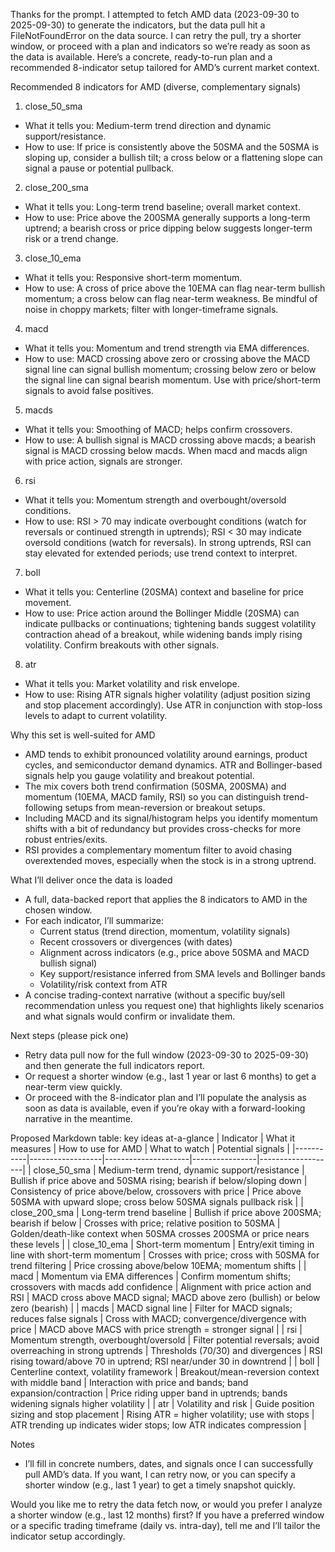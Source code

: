 Thanks for the prompt. I attempted to fetch AMD data (2023-09-30 to 2025-09-30) to generate the indicators, but the data pull hit a FileNotFoundError on the data source. I can retry the pull, try a shorter window, or proceed with a plan and indicators so we’re ready as soon as the data is available. Here’s a concrete, ready-to-run plan and a recommended 8-indicator setup tailored for AMD’s current market context.

Recommended 8 indicators for AMD (diverse, complementary signals)
1) close_50_sma
- What it tells you: Medium-term trend direction and dynamic support/resistance.
- How to use: If price is consistently above the 50SMA and the 50SMA is sloping up, consider a bullish tilt; a cross below or a flattening slope can signal a pause or potential pullback.

2) close_200_sma
- What it tells you: Long-term trend baseline; overall market context.
- How to use: Price above the 200SMA generally supports a long-term uptrend; a bearish cross or price dipping below suggests longer-term risk or a trend change.

3) close_10_ema
- What it tells you: Responsive short-term momentum.
- How to use: A cross of price above the 10EMA can flag near-term bullish momentum; a cross below can flag near-term weakness. Be mindful of noise in choppy markets; filter with longer-timeframe signals.

4) macd
- What it tells you: Momentum and trend strength via EMA differences.
- How to use: MACD crossing above zero or crossing above the MACD signal line can signal bullish momentum; crossing below zero or below the signal line can signal bearish momentum. Use with price/short-term signals to avoid false positives.

5) macds
- What it tells you: Smoothing of MACD; helps confirm crossovers.
- How to use: A bullish signal is MACD crossing above macds; a bearish signal is MACD crossing below macds. When macd and macds align with price action, signals are stronger.

6) rsi
- What it tells you: Momentum strength and overbought/oversold conditions.
- How to use: RSI > 70 may indicate overbought conditions (watch for reversals or continued strength in uptrends); RSI < 30 may indicate oversold conditions (watch for reversals). In strong uptrends, RSI can stay elevated for extended periods; use trend context to interpret.

7) boll
- What it tells you: Centerline (20SMA) context and baseline for price movement.
- How to use: Price action around the Bollinger Middle (20SMA) can indicate pullbacks or continuations; tightening bands suggest volatility contraction ahead of a breakout, while widening bands imply rising volatility. Confirm breakouts with other signals.

8) atr
- What it tells you: Market volatility and risk envelope.
- How to use: Rising ATR signals higher volatility (adjust position sizing and stop placement accordingly). Use ATR in conjunction with stop-loss levels to adapt to current volatility.

Why this set is well-suited for AMD
- AMD tends to exhibit pronounced volatility around earnings, product cycles, and semiconductor demand dynamics. ATR and Bollinger-based signals help you gauge volatility and breakout potential.
- The mix covers both trend confirmation (50SMA, 200SMA) and momentum (10EMA, MACD family, RSI) so you can distinguish trend-following setups from mean-reversion or breakout setups.
- Including MACD and its signal/histogram helps you identify momentum shifts with a bit of redundancy but provides cross-checks for more robust entries/exits.
- RSI provides a complementary momentum filter to avoid chasing overextended moves, especially when the stock is in a strong uptrend.

What I’ll deliver once the data is loaded
- A full, data-backed report that applies the 8 indicators to AMD in the chosen window.
- For each indicator, I’ll summarize:
  - Current status (trend direction, momentum, volatility signals)
  - Recent crossovers or divergences (with dates)
  - Alignment across indicators (e.g., price above 50SMA and MACD bullish signal)
  - Key support/resistance inferred from SMA levels and Bollinger bands
  - Volatility/risk context from ATR
- A concise trading-context narrative (without a specific buy/sell recommendation unless you request one) that highlights likely scenarios and what signals would confirm or invalidate them.

Next steps (please pick one)
- Retry data pull now for the full window (2023-09-30 to 2025-09-30) and then generate the full indicators report.
- Or request a shorter window (e.g., last 1 year or last 6 months) to get a near-term view quickly.
- Or proceed with the 8-indicator plan and I’ll populate the analysis as soon as data is available, even if you’re okay with a forward-looking narrative in the meantime.

Proposed Markdown table: key ideas at-a-glance
| Indicator | What it measures | How to use for AMD | What to watch | Potential signals |
|-----------|------------------|---------------------|----------------|-------------------|
| close_50_sma | Medium-term trend, dynamic support/resistance | Bullish if price above and 50SMA rising; bearish if below/sloping down | Consistency of price above/below, crossovers with price | Price above 50SMA with upward slope; cross below 50SMA signals pullback risk |
| close_200_sma | Long-term trend baseline | Bullish if price above 200SMA; bearish if below | Crosses with price; relative position to 50SMA | Golden/death-like context when 50SMA crosses 200SMA or price nears these levels |
| close_10_ema | Short-term momentum | Entry/exit timing in line with short-term momentum | Crosses with price; cross with 50SMA for trend filtering | Price crossing above/below 10EMA; momentum shifts |
| macd | Momentum via EMA differences | Confirm momentum shifts; crossovers with macds add confidence | Alignment with price action and RSI | MACD cross above MACD signal; MACD above zero (bullish) or below zero (bearish) |
| macds | MACD signal line | Filter for MACD signals; reduces false signals | Cross with MACD; convergence/divergence with price | MACD above MACS with price strength = stronger signal |
| rsi | Momentum strength, overbought/oversold | Filter potential reversals; avoid overreaching in strong uptrends | Thresholds (70/30) and divergences | RSI rising toward/above 70 in uptrend; RSI near/under 30 in downtrend |
| boll | Centerline context, volatility framework | Breakout/mean-reversion context with middle band | Interaction with price and bands; band expansion/contraction | Price riding upper band in uptrends; bands widening signals higher volatility |
| atr | Volatility and risk | Guide position sizing and stop placement | Rising ATR = higher volatility; use with stops | ATR trending up indicates wider stops; low ATR indicates compression |

Notes
- I’ll fill in concrete numbers, dates, and signals once I can successfully pull AMD’s data. If you want, I can retry now, or you can specify a shorter window (e.g., last 1 year) to get a timely snapshot quickly.

Would you like me to retry the data fetch now, or would you prefer I analyze a shorter window (e.g., last 12 months) first? If you have a preferred window or a specific trading timeframe (daily vs. intra-day), tell me and I’ll tailor the indicator setup accordingly.